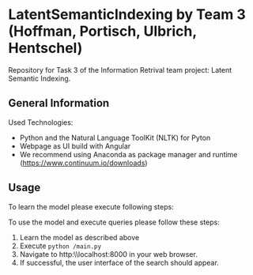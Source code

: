 # LatentSemanticIndexing by Team 3 (Hoffman, Portisch, Ulbrich, Hentschel) 
Repository for Task 3 of the Information Retrival team project: Latent Semantic Indexing.

## General Information

Used Technologies:
- Python and the Natural Language ToolKit (NLTK) for Pyton
- Webpage as UI build with Angular
- We recommend using Anaconda as package manager and runtime (https://www.continuum.io/downloads)

## Usage

To learn the model please execute following steps:

To use the model and execute queries please follow these steps:
1. Learn the model as described above
2. Execute ``python /main.py``
3. Navigate to http:\\\\localhost:8000 in your web browser.
4. If successful, the user interface of the search should appear.
